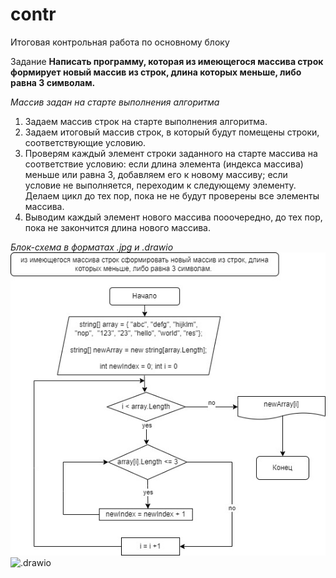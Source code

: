 # contr
Итоговая контрольная работа по основному блоку

Задание
**Написать программу, которая из имеющегося массива строк формирует новый массив из строк, длина которых меньше, либо равна 3 символам.** 

*Массив задан на старте выполнения алгоритма*

1. Задаем массив строк на старте выполнения алгоритма.
2. Задаем итоговый массив строк, в который будут помещены строки, соответствующие условию.
3. Проверям каждый элемент строки заданного на старте массива на соответствие условию: если длина элемента (индекса массива) меньше или равна 3, добавляем его к новому массиву; если условие не выполняется, переходим к следующему элементу. Делаем цикл до тех пор, пока не не будут проверены все элементы массива.
4. Выводим каждый элемент нового массива пооочередно, до тех пор, пока не закончится длина нового массива. 

*Блок-схема в форматах .jpg и .drawio* 
![.jpg](mass.jpg)
![.drawio](mass.drawio)
